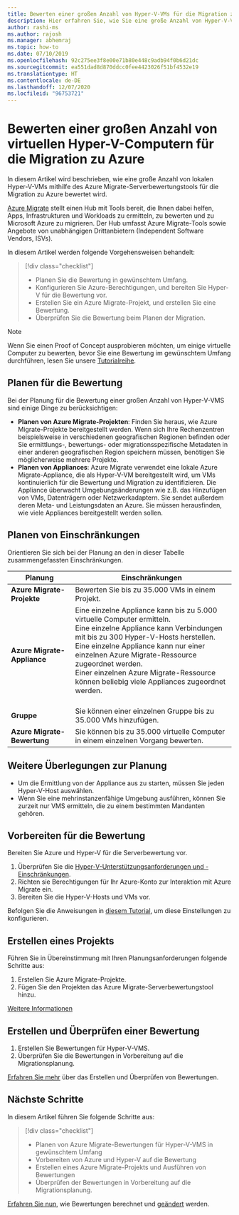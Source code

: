 ```yaml
---
title: Bewerten einer großen Anzahl von Hyper-V-VMs für die Migration zu Azure mit Azure Migrate | Microsoft-Dokumentation
description: Hier erfahren Sie, wie Sie eine große Anzahl von Hyper-V-VMs mithilfe des Azure Migrate-Diensts für die Migration zu Azure bewerten.
author: rashi-ms
ms.author: rajosh
ms.manager: abhemraj
ms.topic: how-to
ms.date: 07/10/2019
ms.openlocfilehash: 92c275ee3f8e00e71b80e448c9adb94f0b6d21dc
ms.sourcegitcommit: ea551dad8d870ddcc0fee4423026f51bf4532e19
ms.translationtype: HT
ms.contentlocale: de-DE
ms.lasthandoff: 12/07/2020
ms.locfileid: "96753721"
---
```

# <a name="assess-large-numbers-of-hyper-v-vms-for-migration-to-azure"></a>Bewerten einer großen Anzahl von virtuellen Hyper-V-Computern für die Migration zu Azure

In diesem Artikel wird beschrieben, wie eine große Anzahl von lokalen Hyper-V-VMs mithilfe des Azure Migrate-Serverbewertungstools für die Migration zu Azure bewertet wird.

[Azure Migrate](migrate-services-overview.md) stellt einen Hub mit Tools bereit, die Ihnen dabei helfen, Apps, Infrastrukturen und Workloads zu ermitteln, zu bewerten und zu Microsoft Azure zu migrieren. Der Hub umfasst Azure Migrate-Tools sowie Angebote von unabhängigen Drittanbietern (Independent Software Vendors, ISVs). 


In diesem Artikel werden folgende Vorgehensweisen behandelt:
> [!div class="checklist"]
> * Planen Sie die Bewertung in gewünschtem Umfang.
> * Konfigurieren Sie Azure-Berechtigungen, und bereiten Sie Hyper-V für die Bewertung vor.
> * Erstellen Sie ein Azure Migrate-Projekt, und erstellen Sie eine Bewertung.
> * Überprüfen Sie die Bewertung beim Planen der Migration.


> [!NOTE]
> Wenn Sie einen Proof of Concept ausprobieren möchten, um einige virtuelle Computer zu bewerten, bevor Sie eine Bewertung im gewünschtem Umfang durchführen, lesen Sie unsere [Tutorialreihe](./tutorial-discover-hyper-v.md).

## <a name="plan-for-assessment"></a>Planen für die Bewertung

Bei der Planung für die Bewertung einer großen Anzahl von Hyper-V-VMS sind einige Dinge zu berücksichtigen:

- **Planen von Azure Migrate-Projekten**: Finden Sie heraus, wie Azure Migrate-Projekte bereitgestellt werden. Wenn sich Ihre Rechenzentren beispielsweise in verschiedenen geografischen Regionen befinden oder Sie ermittlungs-, bewertungs- oder migrationsspezifische Metadaten in einer anderen geografischen Region speichern müssen, benötigen Sie möglicherweise mehrere Projekte.
- **Planen von Appliances**: Azure Migrate verwendet eine lokale Azure Migrate-Appliance, die als Hyper-V-VM bereitgestellt wird, um VMs kontinuierlich für die Bewertung und Migration zu identifizieren. Die Appliance überwacht Umgebungsänderungen wie z.B. das Hinzufügen von VMs, Datenträgern oder Netzwerkadaptern. Sie sendet außerdem deren Meta- und Leistungsdaten an Azure. Sie müssen herausfinden, wie viele Appliances bereitgestellt werden sollen.


## <a name="planning-limits"></a>Planen von Einschränkungen
 
Orientieren Sie sich bei der Planung an den in dieser Tabelle zusammengefassten Einschränkungen.

**Planung** | **Einschränkungen**
--- | --- 
**Azure Migrate-Projekte** | Bewerten Sie bis zu 35.000 VMs in einem Projekt.
**Azure Migrate-Appliance** | Eine einzelne Appliance kann bis zu 5.000 virtuelle Computer ermitteln.<br/> Eine einzelne Appliance kann Verbindungen mit bis zu 300 Hyper-V-Hosts herstellen.<br/> Eine einzelne Appliance kann nur einer einzelnen Azure Migrate-Ressource zugeordnet werden.<br/> Einer einzelnen Azure Migrate-Ressource können beliebig viele Appliances zugeordnet werden. <br/><br/> 
**Gruppe** | Sie können einer einzelnen Gruppe bis zu 35.000 VMs hinzufügen.
**Azure Migrate-Bewertung** | Sie können bis zu 35.000 virtuelle Computer in einem einzelnen Vorgang bewerten.



## <a name="other-planning-considerations"></a>Weitere Überlegungen zur Planung

- Um die Ermittlung von der Appliance aus zu starten, müssen Sie jeden Hyper-V-Host auswählen. 
- Wenn Sie eine mehrinstanzenfähige Umgebung ausführen, können Sie zurzeit nur VMS ermitteln, die zu einem bestimmten Mandanten gehören. 

## <a name="prepare-for-assessment"></a>Vorbereiten für die Bewertung

Bereiten Sie Azure und Hyper-V für die Serverbewertung vor. 

1. Überprüfen Sie die [Hyper-V-Unterstützungsanforderungen und -Einschränkungen](migrate-support-matrix-hyper-v.md).
2. Richten sie Berechtigungen für Ihr Azure-Konto zur Interaktion mit Azure Migrate ein.
3. Bereiten Sie die Hyper-V-Hosts und VMs vor.

Befolgen Sie die Anweisungen in [diesem Tutorial](./tutorial-discover-hyper-v.md), um diese Einstellungen zu konfigurieren.

## <a name="create-a-project"></a>Erstellen eines Projekts

Führen Sie in Übereinstimmung mit Ihren Planungsanforderungen folgende Schritte aus:

1. Erstellen Sie Azure Migrate-Projekte.
2. Fügen Sie den Projekten das Azure Migrate-Serverbewertungstool hinzu.

[Weitere Informationen](./create-manage-projects.md)

## <a name="create-and-review-an-assessment"></a>Erstellen und Überprüfen einer Bewertung

1. Erstellen Sie Bewertungen für Hyper-V-VMS.
1. Überprüfen Sie die Bewertungen in Vorbereitung auf die Migrationsplanung.

[Erfahren Sie mehr](tutorial-assess-hyper-v.md) über das Erstellen und Überprüfen von Bewertungen.
    

## <a name="next-steps"></a>Nächste Schritte

In diesem Artikel führen Sie folgende Schritte aus:
 
> [!div class="checklist"] 
> * Planen von Azure Migrate-Bewertungen für Hyper-V-VMS in gewünschtem Umfang
> * Vorbereiten von Azure und Hyper-V auf die Bewertung
> * Erstellen eines Azure Migrate-Projekts und Ausführen von Bewertungen
> * Überprüfen der Bewertungen in Vorbereitung auf die Migrationsplanung.

[Erfahren Sie nun](concepts-assessment-calculation.md), wie Bewertungen berechnet und [geändert](how-to-modify-assessment.md) werden.
